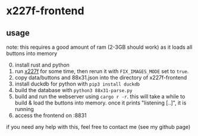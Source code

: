 # x227f-frontend
## usage
note: this requires a good amount of ram (2-3GB should work) as it loads all buttons into memory

0. install rust and python
1. run [x227f](https://github.com/mat-1/x227f) for some time, then rerun it with `FIX_IMAGES_MODE` set to `true`.
2. copy data/buttons and 88x31.json into the directory of x227f-frontend
3. install duckdb for python with `pip3 install duckdb`
4. build the database with `python3 88x31-parse.py`
5. build and run the webserver using `cargo r -r`. this will take a while to build & load the buttons into memory. once it prints "listening [..]", it is running
6. access the frontend on :8831

if you need any help with this, feel free to contact me (see my github page)
